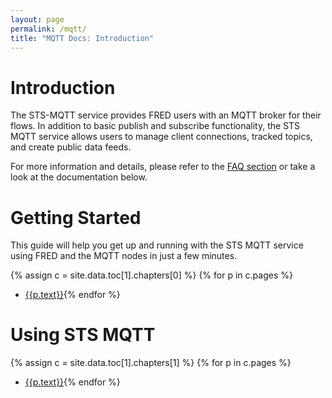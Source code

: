 ```yaml
---
layout: page
permalink: /mqtt/
title: "MQTT Docs: Introduction"
---
```


# Introduction

The STS-MQTT service provides FRED users with an MQTT broker for their flows.  In addition to basic publish and subscribe
functionality, the STS MQTT service allows users to manage client connections, tracked topics, and create public data feeds.

For more information and details, please refer to the [FAQ section](/mqtt/faq) or take a look at the documentation below.

# Getting Started

This guide will help you get up and running with the STS MQTT service using FRED and the MQTT nodes in just a few minutes.


{% assign c = site.data.toc[1].chapters[0] %}
{% for p in c.pages %}
- [{{p.text}}]({{p.url}}){% endfor %}

# Using STS MQTT

{% assign c = site.data.toc[1].chapters[1] %}
{% for p in c.pages %}
- [{{p.text}}]({{p.url}}){% endfor %}

